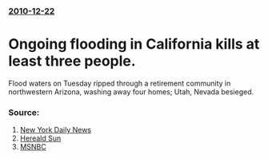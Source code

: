 ### [2010-12-22](/news/2010/12/22/index.md)

# Ongoing flooding in California kills at least three people. 

Flood waters on Tuesday ripped through a retirement community in northwestern Arizona, washing away four homes; Utah, Nevada besieged.


### Source:

1. [New York Daily News](http://www.nydailynews.com/news/galleries/california_rain_storms_state_of_emergency/california_rain_storms_state_of_emergency.html)
2. [Hereald Sun](http://www.heraldsun.com.au/news/breaking-news/womans-body-pulled-from-california-flood-waters-as-rain-subsides/story-e6frf7jx-1225975748528)
3. [MSNBC](http://www.msnbc.msn.com/id/40770785/ns/weather/)
